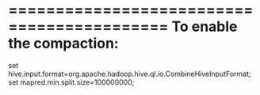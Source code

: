 ===========================================
To enable the compaction:
===========================================

set hive.input.format=org.apache.hadoop.hive.ql.io.CombineHiveInputFormat;
set mapred.min.split.size=100000000;
